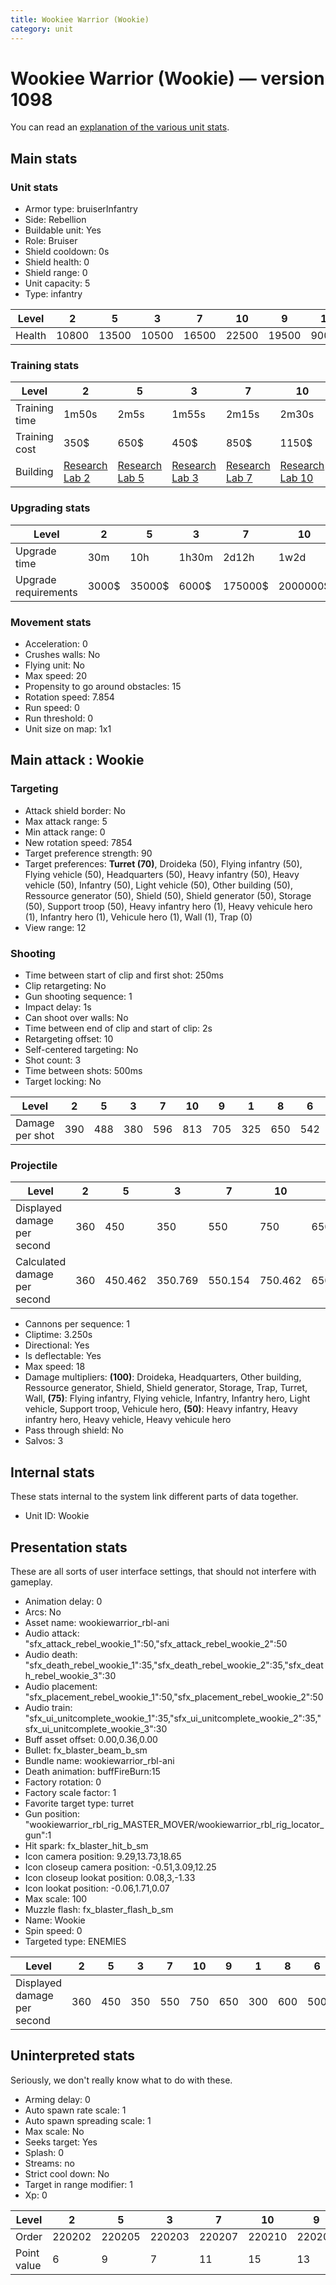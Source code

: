 ```yaml
---
title: Wookiee Warrior (Wookie)
category: unit
---
```


# Wookiee Warrior (Wookie) — version 1098

You can read an [explanation  of the various unit stats](unitexplained.md).

## Main stats

### Unit stats

  * Armor type: bruiserInfantry
  * Side: Rebellion
  * Buildable unit: Yes
  * Role: Bruiser
  * Shield cooldown: 0s
  * Shield health: 0
  * Shield range: 0
  * Unit capacity: 5
  * Type: infantry

|Level |2    |5    |3    |7    |10   |9    |1   |8    |6    |4    |
|------|-----|-----|-----|-----|-----|-----|----|-----|-----|-----|
|Health|10800|13500|10500|16500|22500|19500|9000|18000|15000|12000|


### Training stats

|Level        |2                                     |5                                     |3                                     |7                                     |10                                     |9                                     |1                               |8                                     |6                                     |4                                     |
|-------------|--------------------------------------|--------------------------------------|--------------------------------------|--------------------------------------|---------------------------------------|--------------------------------------|--------------------------------|--------------------------------------|--------------------------------------|--------------------------------------|
|Training time|1m50s                                 |2m5s                                  |1m55s                                 |2m15s                                 |2m30s                                  |2m25s                                 |1m45s                           |2m20s                                 |2m10s                                 |2m                                    |
|Training cost|350$                                  |650$                                  |450$                                  |850$                                  |1150$                                  |1050$                                 |250$                            |1000$                                 |750$                                  |550$                                  |
|Building     |[Research Lab 2](rebelOffenseLab.html)|[Research Lab 5](rebelOffenseLab.html)|[Research Lab 3](rebelOffenseLab.html)|[Research Lab 7](rebelOffenseLab.html)|[Research Lab 10](rebelOffenseLab.html)|[Research Lab 9](rebelOffenseLab.html)|[Barracks 2](rebelBarracks.html)|[Research Lab 8](rebelOffenseLab.html)|[Research Lab 6](rebelOffenseLab.html)|[Research Lab 4](rebelOffenseLab.html)|


### Upgrading stats

|Level               |2    |5     |3    |7      |10      |9       |1   |8      |6      |4     |
|--------------------|-----|------|-----|-------|--------|--------|----|-------|-------|------|
|Upgrade time        |30m  |10h   |1h30m|2d12h  |1w2d    |6d      |0s  |4d     |1d12h  |5h    |
|Upgrade requirements|3000$|35000$|6000$|175000$|2000000$|1000000$|700$|350000$|115000$|15000$|


### Movement stats

  * Acceleration: 0
  * Crushes walls: No
  * Flying unit: No
  * Max speed: 20
  * Propensity to go around obstacles: 15
  * Rotation speed: 7.854
  * Run speed: 0
  * Run threshold: 0
  * Unit size on map: 1x1

## Main attack : Wookie

### Targeting

  * Attack shield border: No
  * Max attack range: 5
  * Min attack range: 0
  * New rotation speed: 7854
  * Target preference strength: 90
  * Target preferences: **Turret (70)**, Droideka (50), Flying infantry (50), Flying vehicle (50), Headquarters (50), Heavy infantry (50), Heavy vehicle (50), Infantry (50), Light vehicle (50), Other building (50), Ressource generator (50), Shield (50), Shield generator (50), Storage (50), Support troop (50), Heavy infantry hero (1), Heavy vehicule hero (1), Infantry hero (1), Vehicule hero (1), Wall (1), Trap (0)
  * View range: 12

### Shooting

  * Time between start of clip and first shot: 250ms
  * Clip retargeting: No
  * Gun shooting sequence: 1
  * Impact delay: 1s
  * Can shoot over walls: No
  * Time between end of clip and start of clip: 2s
  * Retargeting offset: 10
  * Self-centered targeting: No
  * Shot count: 3
  * Time between shots: 500ms
  * Target locking: No

|Level          |2  |5  |3  |7  |10 |9  |1  |8  |6  |4  |
|---------------|---|---|---|---|---|---|---|---|---|---|
|Damage per shot|390|488|380|596|813|705|325|650|542|434|


### Projectile

|Level                       |2  |5      |3      |7      |10     |9      |1  |8  |6      |4      |
|----------------------------|---|-------|-------|-------|-------|-------|---|---|-------|-------|
|Displayed damage per second |360|450    |350    |550    |750    |650    |300|600|500    |400    |
|Calculated damage per second|360|450.462|350.769|550.154|750.462|650.769|300|600|500.308|400.615|


  * Cannons per sequence: 1
  * Cliptime: 3.250s
  * Directional: Yes
  * Is deflectable: Yes
  * Max speed: 18
  * Damage multipliers: **(100)**: Droideka, Headquarters, Other building, Ressource generator, Shield, Shield generator, Storage, Trap, Turret, Wall, **(75)**: Flying infantry, Flying vehicle, Infantry, Infantry hero, Light vehicle, Support troop, Vehicule hero, **(50)**: Heavy infantry, Heavy infantry hero, Heavy vehicle, Heavy vehicule hero
  * Pass through shield: No
  * Salvos: 3

## Internal stats

These stats internal to the system link different parts of data together.

  * Unit ID: Wookie

## Presentation stats

These are all sorts of user interface settings, that should not interfere with gameplay.

  * Animation delay: 0
  * Arcs: No
  * Asset name: wookiewarrior_rbl-ani
  * Audio attack: "sfx_attack_rebel_wookie_1":50,"sfx_attack_rebel_wookie_2":50
  * Audio death: "sfx_death_rebel_wookie_1":35,"sfx_death_rebel_wookie_2":35,"sfx_death_rebel_wookie_3":30
  * Audio placement: "sfx_placement_rebel_wookie_1":50,"sfx_placement_rebel_wookie_2":50
  * Audio train: "sfx_ui_unitcomplete_wookie_1":35,"sfx_ui_unitcomplete_wookie_2":35,"sfx_ui_unitcomplete_wookie_3":30
  * Buff asset offset: 0.00,0.36,0.00
  * Bullet: fx_blaster_beam_b_sm
  * Bundle name: wookiewarrior_rbl-ani
  * Death animation: buffFireBurn:15
  * Factory rotation: 0
  * Factory scale factor: 1
  * Favorite target type: turret
  * Gun position: "wookiewarrior_rbl_rig_MASTER_MOVER/wookiewarrior_rbl_rig_locator_gun":1
  * Hit spark: fx_blaster_hit_b_sm
  * Icon camera position: 9.29,13.73,18.65
  * Icon closeup camera position: -0.51,3.09,12.25
  * Icon closeup lookat position: 0.08,3,-1.33
  * Icon lookat position: -0.06,1.71,0.07
  * Max scale: 100
  * Muzzle flash: fx_blaster_flash_b_sm
  * Name: Wookie
  * Spin speed: 0
  * Targeted type: ENEMIES

|Level                      |2  |5  |3  |7  |10 |9  |1  |8  |6  |4  |
|---------------------------|---|---|---|---|---|---|---|---|---|---|
|Displayed damage per second|360|450|350|550|750|650|300|600|500|400|


## Uninterpreted stats

Seriously, we don't really know what to do with these.

  * Arming delay: 0
  * Auto spawn rate scale: 1
  * Auto spawn spreading scale: 1
  * Max scale: No
  * Seeks target: Yes
  * Splash: 0
  * Streams: no
  * Strict cool down: No
  * Target in range modifier: 1
  * Xp: 0

|Level      |2     |5     |3     |7     |10    |9     |1     |8     |6     |4     |
|-----------|------|------|------|------|------|------|------|------|------|------|
|Order      |220202|220205|220203|220207|220210|220209|220201|220208|220206|220204|
|Point value|6     |9     |7     |11    |15    |13    |5     |12    |10    |8     |


